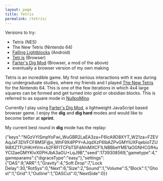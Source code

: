 ```yaml
---
layout: page
title: Tetris
permalink: /tetris/
---
```


Versions to try:
<ul>
<li>Tetris (NES)</li>
<li>The New Tetris (Nintendo 64)</li>
<li><a href="https://play.google.com/store/apps/details?id=de.golfgl.lightblocks">Falling Lightblocks</a> (Android)</li>
<li><a href="https://simon.lc/tetr.js/">Tetr.js</a> (Browser)</li>
<li><a href="http://farter.tk/tetr.js/">Farter's Dig Mod</a> (Browser, a mod of the above)</li>
<li>eventually a browser version of my own making</li>
</ul>





Tetris is an incredible game.
My first serious interactions with it was during my undergraduate studies, where my friends and I played [The New Tetris](https://en.wikipedia.org/wiki/The_New_Tetris) for the Nintendo 64.
This is one of the few iterations in which 4x4 large squares can be formed and get turned into gold or obsidian blocks.
This is referred to as square mode in [NullpoMino](https://harddrop.com/wiki/NullpoMino)

Currently I play using [Farter's Dig Mod](http://farter.tk/tetr.js/), a lightweight JavaScript based browser game.
I enjoy the **dig** and **dig hard** modes and would like to become better at **sprint**.

My current best round in **dig** mode has the replay:

<p class="blocktext">
{"keys":"NGzVYISmpYoFwi_WuGBR2LaEA3za=F6IcA9D8XYT_W21za=FZEVAqJxF3DVFCF8MSF@x_WhF9X4PPY=AJqdXzF6IbAZPvGMYIUXFqebioTZU9i8XZTFUHKrHVm+b2FRFITCFbTSFdAhiMXCF1LNBBbeYME1aOGNHCGfHuYCI2aeGMYKIvX0PHJbA3aGU+LqJ9B","seed":1739308569,"gametype":4,"gameparams":{"digraceType":"easy"},"settings":{"DAS":9,"ARR":1,"Gravity":4,"Soft Drop":7,"Lock Delay":30,"RotSys":0,"Next":6,"Size":2,"Sound":1,"Volume":5,"Block":1,"Ghost":1,"Grid":1,"Outline":1,"DASCut":0,"NextSide":0}}
<p class="blocktext">


